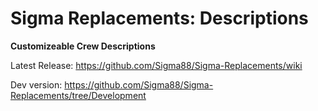 # Sigma Replacements: Descriptions


**Customizeable Crew Descriptions**


Latest Release: https://github.com/Sigma88/Sigma-Replacements/wiki

Dev version: https://github.com/Sigma88/Sigma-Replacements/tree/Development
